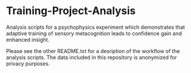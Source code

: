 # Training-Project-Analysis
Analysis scripts for a psychophysics experiment which demonstrates that adaptive training of sensory metacognition leads to confidence gain and enhanced insight. 

Please see the other README.txt for a desription of the workflow of the analysis scripts. The data included in this repository is anonymized for privacy purposes.

